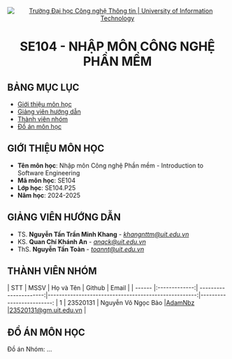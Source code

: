<p align="center">
  <a href="https://www.uit.edu.vn/" title="Trường Đại học Công nghệ Thông tin" style="border: 5;">
    <img src="https://i.imgur.com/WmMnSRt.png" alt="Trường Đại học Công nghệ Thông tin | University of Information Technology">
  </a>
</p>

<!-- Title -->
<h1 align="center"><b>SE104 - NHẬP MÔN CÔNG NGHỆ PHẦN MỀM</b></h1>



## BẢNG MỤC LỤC
* [ Giới thiệu môn học](#gioithieumonhoc)
* [ Giảng viên hướng dẫn](#giangvien)
* [ Thành viên nhóm](#thanhvien)
* [ Đồ án môn học](#doan)


## GIỚI THIỆU MÔN HỌC
<a name="gioithieumonhoc"></a>
* **Tên môn học**: Nhập môn Công nghệ Phần mềm - Introduction to Software Engineering
* **Mã môn học**: SE104
* **Lớp học**: SE104.P25
* **Năm học**: 2024-2025


## GIẢNG VIÊN HƯỚNG DẪN
<a name="giangvien"></a>
* TS. **Nguyễn Tấn Trần Minh Khang** - *khangnttm@uit.edu.vn*
* KS. **Quan Chí Khánh An** - *anqck@uit.edu.vn*
* ThS. **Nguyễn Tấn Toàn** - *toannt@uit.edu.vn*


## THÀNH VIÊN NHÓM
<a name="thanhvien"></a>
| STT    | MSSV          | Họ và Tên              | Github                                               | Email                   |
| ------ |:-------------:| ----------------------:|-----------------------------------------------------:|-------------------------:
| 1      | 23520131      | Nguyễn Võ Ngọc Bảo     |[AdamNbz](https://github.com/AdamNbz)                 |23520131@gm.uit.edu.vn   |


## ĐỒ ÁN MÔN HỌC
<a name="doan"></a>
Đồ án Nhóm: ...
